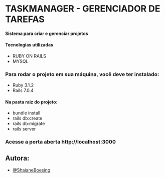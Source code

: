 # TASKMANAGER - GERENCIADOR DE TAREFAS
#### Sistema para criar e gerenciar projetos
#### Tecnologias utilizadas
- RUBY ON RAILS
- MYSQL


### Para rodar o projeto em sua máquina, você deve ter instalado:
- Ruby 3.1.2
- Rails 7.0.4

#### Na pasta raiz do projeto:
- bundle install
- rails db:create
- rails db:migrate
- rails server

### Acesse a porta aberta http://localhost:3000

## Autora:

- [@ShaianeBoesing](https://github.com/ShaianeBoesing)


